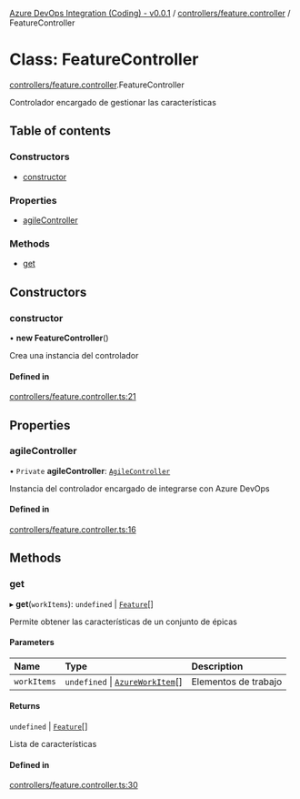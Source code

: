 [Azure DevOps Integration (Coding) - v0.0.1](../README.md) / [controllers/feature.controller](../modules/controllers_feature_controller.md) / FeatureController

# Class: FeatureController

[controllers/feature.controller](../modules/controllers_feature_controller.md).FeatureController

Controlador encargado de gestionar las características

## Table of contents

### Constructors

- [constructor](controllers_feature_controller.FeatureController.md#constructor)

### Properties

- [agileController](controllers_feature_controller.FeatureController.md#agilecontroller)

### Methods

- [get](controllers_feature_controller.FeatureController.md#get)

## Constructors

### constructor

• **new FeatureController**()

Crea una instancia del controlador

#### Defined in

[controllers/feature.controller.ts:21](https://github.com/jeysgar1/azure-devops-api-kms/blob/28b9ee1/src/controllers/feature.controller.ts#L21)

## Properties

### agileController

• `Private` **agileController**: [`AgileController`](controllers_agile_controller.AgileController.md)

Instancia del controlador encargado de integrarse con Azure DevOps

#### Defined in

[controllers/feature.controller.ts:16](https://github.com/jeysgar1/azure-devops-api-kms/blob/28b9ee1/src/controllers/feature.controller.ts#L16)

## Methods

### get

▸ **get**(`workItems`): `undefined` \| [`Feature`](models_agile_feature.Feature.md)[]

Permite obtener las características de un conjunto de épicas

#### Parameters

| Name | Type | Description |
| :------ | :------ | :------ |
| `workItems` | `undefined` \| [`AzureWorkItem`](models_azureDevOps_azureWorkItem.AzureWorkItem.md)[] | Elementos de trabajo |

#### Returns

`undefined` \| [`Feature`](models_agile_feature.Feature.md)[]

Lista de características

#### Defined in

[controllers/feature.controller.ts:30](https://github.com/jeysgar1/azure-devops-api-kms/blob/28b9ee1/src/controllers/feature.controller.ts#L30)
